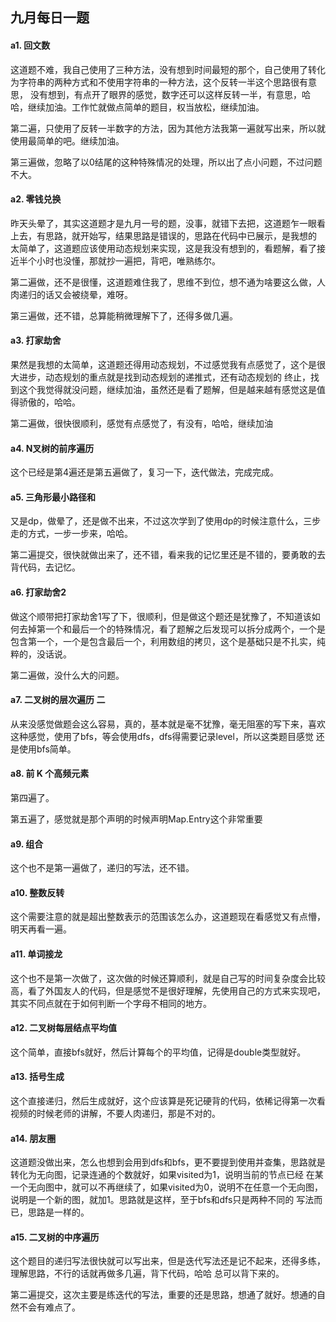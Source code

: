 ## 九月每日一题

#### a1. 回文数

这道题不难，我自己使用了三种方法，没有想到时间最短的那个，自己使用了转化为字符串的两种方式和不使用字符串的一种方法，这个反转一半这个思路很有意思，
没有想到，有点开了眼界的感觉，数字还可以这样反转一半，有意思，哈哈，继续加油。工作忙就做点简单的题目，权当放松，继续加油。

第二遍，只使用了反转一半数字的方法，因为其他方法我第一遍就写出来，所以就使用最简单的吧。继续加油。

第三遍做，忽略了以0结尾的这种特殊情况的处理，所以出了点小问题，不过问题不大。

#### a2. 零钱兑换

昨天头晕了，其实这道题才是九月一号的题，没事，就错下去把，这道题乍一眼看上去，有思路，就开始写，结果思路是错误的，思路在代码中已展示，是我想的
太简单了，这道题应该使用动态规划来实现，这是我没有想到的，看题解，看了接近半个小时也没懂，那就抄一遍把，背吧，唯熟练尔。

第二遍做，还不是很懂，这道题难住我了，思维不到位，想不通为啥要这么做，人肉递归的话又会被绕晕，难呀。

第三遍做，还不错，总算能稍微理解下了，还得多做几遍。

#### a3. 打家劫舍

果然是我想的太简单，这道题还得用动态规划，不过感觉我有点感觉了，这个是很大进步，动态规划的重点就是找到动态规划的递推式，还有动态规划的
终止，找到这个我觉得就没问题，继续加油，虽然还是看了题解，但是越来越有感觉这是值得骄傲的，哈哈。

第二遍做，很快很顺利，感觉有点感觉了，有没有，哈哈，继续加油

#### a4. N叉树的前序遍历

这个已经是第4遍还是第五遍做了，复习一下，迭代做法，完成完成。

#### a5. 三角形最小路径和

又是dp，做晕了，还是做不出来，不过这次学到了使用dp的时候注意什么，三步走的方式，一步一步来，哈哈。

第二遍提交，很快就做出来了，还不错，看来我的记忆里还是不错的，要勇敢的去背代码，去记忆。

#### a6. 打家劫舍2

做这个顺带把打家劫舍1写了下，很顺利，但是做这个题还是犹豫了，不知道该如何去掉第一个和最后一个的特殊情况，看了题解之后发现可以拆分成两个，一个是
包含第一个，一个是包含最后一个，利用数组的拷贝，这个是基础只是不扎实，纯粹的，没话说。

第二遍做，没什么大的问题。

#### a7. 二叉树的层次遍历 二

从来没感觉做题会这么容易，真的，基本就是毫不犹豫，毫无阻塞的写下来，喜欢这种感觉，使用了bfs，等会使用dfs，dfs得需要记录level，所以这类题目感觉
还是使用bfs简单。


#### a8. 前 K 个高频元素

第四遍了。

第五遍了，感觉就是那个声明的时候声明Map.Entry这个非常重要

#### a9. 组合

这个也不是第一遍做了，递归的写法，还不错。

#### a10. 整数反转

这个需要注意的就是超出整数表示的范围该怎么办，这道题现在看感觉又有点懵，明天再看一遍。

#### a11. 单词接龙

这个也不是第一次做了，这次做的时候还算顺利，就是自己写的时间复杂度会比较高，看了外国友人的代码，但是感觉不是很好理解，先使用自己的方式来实现吧，
其实不同点就在于如何判断一个字母不相同的地方。


#### a12. 二叉树每层结点平均值

这个简单，直接bfs就好，然后计算每个的平均值，记得是double类型就好。


#### a13. 括号生成

这个直接递归，然后生成就好，这个应该算是死记硬背的代码，依稀记得第一次看视频的时候老师的讲解，不要人肉递归，那是不对的。

#### a14. 朋友圈

这道题没做出来，怎么也想到会用到dfs和bfs，更不要提到使用并查集，思路就是转化为无向图，记录连通的个数就好，如果visited为1，说明当前的节点已经
在某一个无向图中，就可以不再继续了，如果visited为0，说明不在任意一个无向图，说明是一个新的图，就加1。思路就是这样，至于bfs和dfs只是两种不同的
写法而已，思路是一样的。

#### a15. 二叉树的中序遍历

这个题目的递归写法很快就可以写出来，但是迭代写法还是记不起来，还得多练，理解思路，不行的话就再做多几遍，背下代码，哈哈  总可以背下来的。

第二遍提交，这次主要是练迭代的写法，重要的还是思路，想通了就好。想通的自然不会有难点了。
